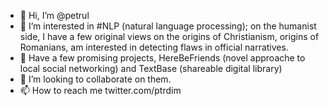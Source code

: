 - 👋 Hi, I’m @petrul
- 👀 I’m interested in #NLP (natural language processing); on the humanist side, I have a few original views on the  origins of Christianism, origins of Romanians, am interested in detecting flaws in official narratives.
- 🌱 Have a few promising projects, HereBeFriends (novel approache to local social networking) and TextBase (shareable digital library)
- 💞️ I’m looking to collaborate on them.
- 📫 How to reach me twitter.com/ptrdim

<!---
petrul/petrul is a ✨ special ✨ repository because its `README.md` (this file) appears on your GitHub profile.
You can click the Preview link to take a look at your changes.
--->
